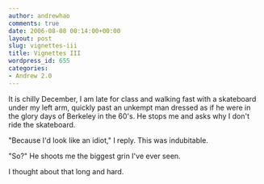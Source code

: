 ```yaml
---
author: andrewhao
comments: true
date: 2006-08-08 00:14:00+00:00
layout: post
slug: vignettes-iii
title: Vignettes III
wordpress_id: 655
categories:
- Andrew 2.0
---
```


It is chilly December, I am late for class and walking fast with a skateboard under my left arm, quickly past an unkempt man dressed as if he were in the glory days of Berkeley in the 60's. He stops me and asks why I don't ride the skateboard.  
  
"Because I'd look like an idiot," I reply. This was indubitable.  
  
"So?" He shoots me the biggest grin I've ever seen.  
  
I thought about that long and hard.  

